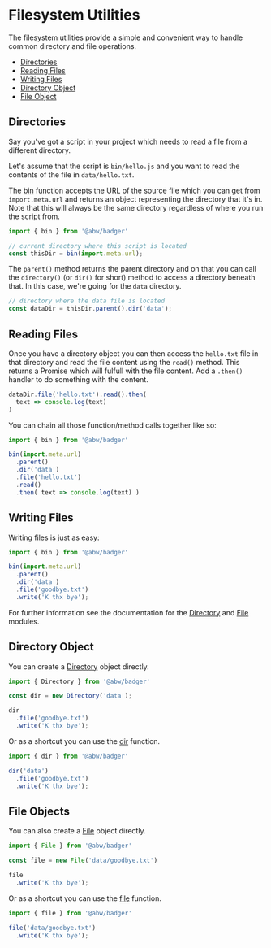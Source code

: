 # Filesystem Utilities

The filesystem utilities provide a simple and convenient way to
handle common  directory and file operations.

- [Directories](#directories)
- [Reading Files](#reading-files)
- [Writing Files](#writing-files)
- [Directory Object](#directory-object)
- [File Object](#file-object)

## Directories

Say you've got a script in your project which needs to read a file
from a different directory.

Let's assume that the script is `bin/hello.js` and you want
to read the contents of the file in `data/hello.txt`.

The [bin](function#static-function-bin) function accepts
the URL of the source file which you can get from `import.meta.url`
and returns an object representing the directory that it's in.  Note
that this will always be the same directory regardless of where you
run the script from.

```js
import { bin } from '@abw/badger'

// current directory where this script is located
const thisDir = bin(import.meta.url);
```

The `parent()` method returns the parent directory and on that
you can call the `directory()` (or `dir()` for short) method to access a
directory beneath that.  In this case, we're going for the `data`
directory.

```js
// directory where the data file is located
const dataDir = thisDir.parent().dir('data');
```

## Reading Files

Once you have a directory object you can then access the `hello.txt` file in
that directory and read the file content using the `read()` method.  This
returns a Promise which will fulfull with the file content.  Add a
`.then()` handler to do something with the content.

```js
dataDir.file('hello.txt').read().then(
  text => console.log(text)
)
```

You can chain all those function/method calls together like so:

```js
import { bin } from '@abw/badger'

bin(import.meta.url)
  .parent()
  .dir('data')
  .file('hello.txt')
  .read()
  .then( text => console.log(text) )
```

## Writing Files
Writing files is just as easy:

```js
import { bin } from '@abw/badger'

bin(import.meta.url)
  .parent()
  .dir('data')
  .file('goodbye.txt')
  .write('K thx bye');
```

For further information see the documentation for the
[Directory](class/src/Badger/Filesystem/Directory.js~Directory) and
[File](class/src/Badger/Filesystem/File.js~File) modules.

## Directory Object

You can create a [Directory](class/src/Badger/Filesystem/Directory.js~Directory) object
directly.

```js
import { Directory } from '@abw/badger'

const dir = new Directory('data');

dir
  .file('goodbye.txt')
  .write('K thx bye');
```

Or as a shortcut you can use the [dir](function#static-function-dir) function.

```js
import { dir } from '@abw/badger'

dir('data')
  .file('goodbye.txt')
  .write('K thx bye');
```

## File Objects

You can also create a [File](class/src/Badger/Filesystem/File.js~File) object directly.

```js
import { File } from '@abw/badger'

const file = new File('data/goodbye.txt')

file
  .write('K thx bye');
```

Or as a shortcut you can use the [file](function#static-function-file) function.

```js
import { file } from '@abw/badger'

file('data/goodbye.txt')
  .write('K thx bye');
```
